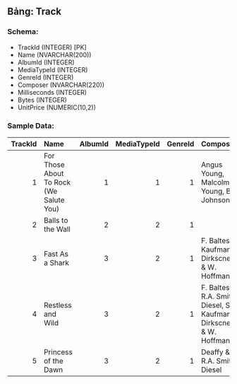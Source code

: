 ## Bảng: Track
### Schema:
- TrackId (INTEGER) [PK]
- Name (NVARCHAR(200))
- AlbumId (INTEGER)
- MediaTypeId (INTEGER)
- GenreId (INTEGER)
- Composer (NVARCHAR(220))
- Milliseconds (INTEGER)
- Bytes (INTEGER)
- UnitPrice (NUMERIC(10,2))

### Sample Data:
|   TrackId | Name                                    |   AlbumId |   MediaTypeId |   GenreId | Composer                                                               |   Milliseconds |    Bytes |   UnitPrice |
|----------:|:----------------------------------------|----------:|--------------:|----------:|:-----------------------------------------------------------------------|---------------:|---------:|------------:|
|         1 | For Those About To Rock (We Salute You) |         1 |             1 |         1 | Angus Young, Malcolm Young, Brian Johnson                              |         343719 | 11170334 |        0.99 |
|         2 | Balls to the Wall                       |         2 |             2 |         1 |                                                                        |         342562 |  5510424 |        0.99 |
|         3 | Fast As a Shark                         |         3 |             2 |         1 | F. Baltes, S. Kaufman, U. Dirkscneider & W. Hoffman                    |         230619 |  3990994 |        0.99 |
|         4 | Restless and Wild                       |         3 |             2 |         1 | F. Baltes, R.A. Smith-Diesel, S. Kaufman, U. Dirkscneider & W. Hoffman |         252051 |  4331779 |        0.99 |
|         5 | Princess of the Dawn                    |         3 |             2 |         1 | Deaffy & R.A. Smith-Diesel                                             |         375418 |  6290521 |        0.99 |